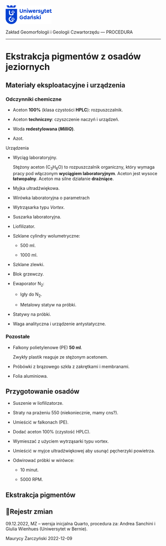 
<div fig-alt="Logo: Uniwersytet Gdański" fig-align="left">

[<img src="images/log-ug_pl.png" width="150" />](https://geomorfologia.ug.edu.pl)

</div>

Zakład Geomorfologii i Geologii Czwartorzędu — PROCEDURA

------------------------------------------------------------------------

# Ekstrakcja pigmentów z osadów jeziornych

## Materiały eksploatacyjne i urządzenia

### Odczynniki chemiczne

- Aceton **100%** (klasa czystości **HPLC**): rozpuszczalnik.

- Aceton **techniczny**: czyszczenie naczyń i urządzeń.

- Woda **redestylowana (*MilliQ*)**.

- Azot.

Urządzenia

- Wyciąg laboratoryjny.

  Stężony aceton (C<sub>3</sub>H<sub>6</sub>O) to rozpuszczalnik
  organiczny, który wymaga pracy pod włączonym **wyciągiem
  laboratoryjnym**. Aceton jest wysoce **łatwopalny**. Aceton ma silne
  działanie **drażniące**.

- Myjka ultradźwiękowa.

- Wirówka laboratoryjna o parametrach

- Wytrząsarka typu *Vortex*.

- Suszarka laboratoryjna.

- Liofilizator.

- Szklane cylindry wolumetryczne:

  - 500 ml.

  - 1000 ml.

- Szklane zlewki.

- Blok grzewczy.

- Ewaporator N<sub>2</sub>:

  - Igły do N<sub>2</sub>.

  - Metalowy statyw na próbki.

- Statywy na próbki.

- Waga analityczna i urządzenie antystatyczne.

### Pozostałe

- Falkony polietylenowe (PE) **50 ml**.

  Zwykły plastik reaguje ze stężonym acetonem.

- Próbówki z brązowego szkła z zakrętkami i membranami.

- Folia aluminiowa.

## Przygotowanie osadów

- Suszenie w liofilizatorze.

- Straty na prażeniu 550 (niekoniecznie, mamy cns?).

- Umieścić w falkonach (PE).

- Dodać aceton 100% (czystość HPLC).

- Wymieszać z użyciem wytrząsarki typu vortex.

- Umieścić w myjce ultradźwiękowej aby usunąć pęcherzyki powietrza.

- Odwirować próbki w wirówce:

  - 10 minut.

  - 5000 RPM.

## Ekstrakcja pigmentów

## Rejestr zmian

09.12.2022, MZ – wersja inicjalna Quarto, procedura za: Andrea Sanchini
i Giulia Wienhues (Uniwersytet w Bernie).

Maurycy Żarczyński 2022-12-09

